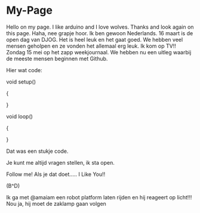 # My-Page
Hello on my page.
I like arduino and I love wolves.
Thanks and look again on this page.
Haha, nee grapje hoor.
Ik ben gewoon Nederlands.
16 maart is de open dag van DJOG.
Het is heel leuk en het gaat goed. 
We hebben veel mensen geholpen en ze vonden het allemaal erg leuk.
Ik kom op TV!! Zondag 15 mei op het zapp weekjournaal.
We hebben nu een uitleg waarbij de meeste mensen beginnen met Github.

Hier wat code:


void setup()

{

}

void loop()

{

}

Dat was een stukje code.

Je kunt me altijd vragen stellen, ik sta open.

Follow me!
Als je dat doet.....
I Like You!!

(B^D)

Ik ga met @amaiam een robot platform laten rijden en hij reageert op licht!!!
Nou ja, hij moet de zaklamp gaan volgen
